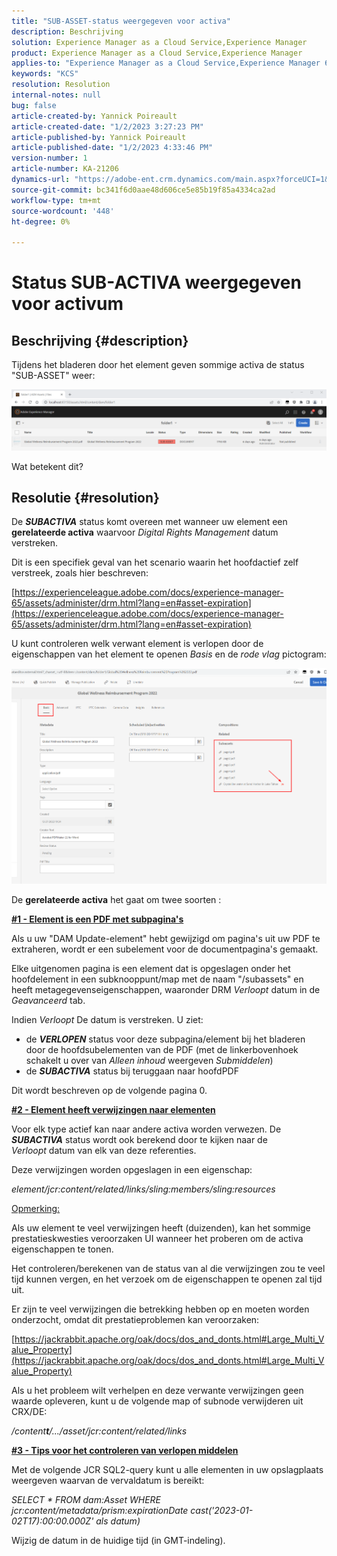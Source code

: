 ```yaml
---
title: "SUB-ASSET-status weergegeven voor activa"
description: Beschrijving
solution: Experience Manager as a Cloud Service,Experience Manager
product: Experience Manager as a Cloud Service,Experience Manager
applies-to: "Experience Manager as a Cloud Service,Experience Manager 6.5,Experience Manager"
keywords: "KCS"
resolution: Resolution
internal-notes: null
bug: false
article-created-by: Yannick Poireault
article-created-date: "1/2/2023 3:27:23 PM"
article-published-by: Yannick Poireault
article-published-date: "1/2/2023 4:33:46 PM"
version-number: 1
article-number: KA-21206
dynamics-url: "https://adobe-ent.crm.dynamics.com/main.aspx?forceUCI=1&pagetype=entityrecord&etn=knowledgearticle&id=b9a935ed-b18a-ed11-81ac-6045bd006ce9"
source-git-commit: bc341f6d0aae48d606ce5e85b19f85a4334ca2ad
workflow-type: tm+mt
source-wordcount: '448'
ht-degree: 0%

---
```


# Status SUB-ACTIVA weergegeven voor activum

## Beschrijving {#description}


Tijdens het bladeren door het element geven sommige activa de status &quot;SUB-ASSET&quot; weer:

![](assets/___798b0791-ba8a-ed11-81ac-6045bd006ce9___.png)

Wat betekent dit?


## Resolutie {#resolution}


De <b>*SUBACTIVA</b>* status komt overeen met wanneer uw element een <b>gerelateerde activa</b> waarvoor *Digital Rights Management* datum verstreken.

Dit is een specifiek geval van het scenario waarin het hoofdactief zelf verstreek, zoals hier beschreven:

[https://experienceleague.adobe.com/docs/experience-manager-65/assets/administer/drm.html?lang=en#asset-expiration](https://experienceleague.adobe.com/docs/experience-manager-65/assets/administer/drm.html?lang=en#asset-expiration)

U kunt controleren welk verwant element is verlopen door de eigenschappen van het element te openen *Basis* en de *rode vlag* pictogram:

![](assets/6269940b-b98a-ed11-81ac-6045bd006ce9.png)



De <b>gerelateerde activa</b> het gaat om twee soorten :

<u><b>#1 - Element is een PDF met subpagina&#39;s</b></u>

Als u uw &quot;DAM Update-element&quot; hebt gewijzigd om pagina&#39;s uit uw PDF te extraheren, wordt er een subelement voor de documentpagina&#39;s gemaakt.

Elke uitgenomen pagina is een element dat is opgeslagen onder het hoofdelement in een subknooppunt/map met de naam &quot;/subassets&quot; en heeft metagegevenseigenschappen, waaronder DRM *Verloopt* datum in de *Geavanceerd* tab.

Indien *Verloopt* De datum is verstreken. U ziet:

- de <b>*VERLOPEN</b>* status voor deze subpagina/element bij het bladeren door de hoofdsubelementen van de PDF (met de linkerbovenhoek schakelt u over van *Alleen inhoud* weergeven *Submiddelen*)
- de <b>*SUBACTIVA</b>* status bij teruggaan naar hoofdPDF


Dit wordt beschreven op de volgende pagina 0.



<u><b>#2 - Element heeft verwijzingen naar elementen</b></u>

Voor elk type actief kan naar andere activa worden verwezen. De <b>*SUBACTIVA</b>* status wordt ook berekend door te kijken naar de *Verloopt* datum van elk van deze referenties.

Deze verwijzingen worden opgeslagen in een eigenschap:

*element/jcr:content/related/links/sling:members/sling:resources*

<u>Opmerking:</u>

Als uw element te veel verwijzingen heeft (duizenden), kan het sommige prestatieskwesties veroorzaken UI wanneer het proberen om de activa eigenschappen te tonen.

Het controleren/berekenen van de status van al die verwijzingen zou te veel tijd kunnen vergen, en het verzoek om de eigenschappen te openen zal tijd uit.

Er zijn te veel verwijzingen die betrekking hebben op en moeten worden onderzocht, omdat dit prestatieproblemen kan veroorzaken:

[https://jackrabbit.apache.org/oak/docs/dos_and_donts.html#Large_Multi_Value_Property](https://jackrabbit.apache.org/oak/docs/dos_and_donts.html#Large_Multi_Value_Property)

Als u het probleem wilt verhelpen en deze verwante verwijzingen geen waarde opleveren, kunt u de volgende map of subnode verwijderen uit CRX/DE:

*/content<b>t</b>/.../asset/jcr:content/related/links*



<u><b>#3 - Tips voor het controleren van verlopen middelen</b></u>

Met de volgende JCR SQL2-query kunt u alle elementen in uw opslagplaats weergeven waarvan de vervaldatum is bereikt:

*SELECT \* FROM dam:Asset WHERE jcr:content/metadata/prism:expirationDate cast(&#39;2023-01-02T17):00:00.000Z&#39; als datum)*



Wijzig de datum in de huidige tijd (in GMT-indeling).
